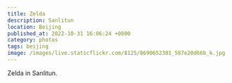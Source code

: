 ```yaml
---
title: Zelda
description: Sanlitun
location: Beijing
published_at: 2022-10-31 16:06:24 +0800
category: photos
tags: beijing
image: /images/live.staticflickr.com/8125/8690652301_587e20d66b_k.jpg
---
```


Zelda in Sanlitun.

